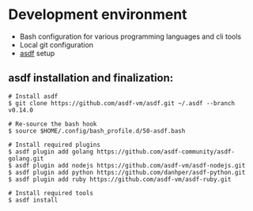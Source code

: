 # Development environment

- Bash configuration for various programming languages and cli tools
- Local git configuration
- [asdf][asdf] setup

## asdf installation and finalization:

```console
# Install asdf
$ git clone https://github.com/asdf-vm/asdf.git ~/.asdf --branch v0.14.0

# Re-source the bash hook
$ source $HOME/.config/bash_profile.d/50-asdf.bash

# Install required plugins
$ asdf plugin add golang https://github.com/asdf-community/asdf-golang.git
$ asdf plugin add nodejs https://github.com/asdf-vm/asdf-nodejs.git
$ asdf plugin add python https://github.com/danhper/asdf-python.git
$ asdf plugin add ruby https://github.com/asdf-vm/asdf-ruby.git

# Install required tools
$ asdf install
```

[asdf]: https://asdf-vm.com/
